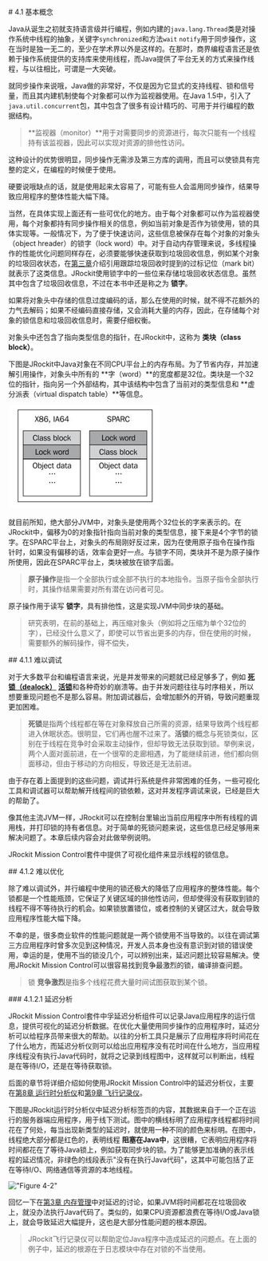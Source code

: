 <a name="4.1" />
# 4.1 基本概念

Java从诞生之初就支持语言级并行编程，例如内建的`java.lang.Thread`类是对操作系统中线程的抽象，关键字`synchronized`和方法`wait` `notify`用于同步操作，这在当时是独一无二的，至少在学术界以外是这样的。在那时，商界编程语言还是依赖于操作系统提供的支持库来使用线程，而Java提供了平台无关的方式来操作线程，与以往相比，可谓是一大突破。

就同步操作来说哦，Java做的非常好，不仅是因为它显式的支持线程、锁和信号量，而且其内建机制使每个对象都可以作为监视器使用。在Java 1.5中，引入了`java.util.concurrent`包，其中包含了很多有设计精巧的、可用于并行编程的数据结构。

>**监视器（monitor）**用于对需要同步的资源进行，每次只能有一个线程持有该监视器，因此可以实现对资源的排他性访问。

这种设计的优势很明显，同步操作无需涉及第三方库的调用，而且可以使锁具有完整的定义，在编程的时候便于使用。

硬要说哦缺点的话，就是使用起来太容易了，可能有些人会滥用同步操作，结果导致应用程序的整体性能大幅下降。

当然，在具体实现上面还有一些可优化的地方。由于每个对象都可以作为监视器使用，每个对象都持有同步操作相关的信息，例如当前对象是否作为锁使用，锁的具体实现等。一般情况下，为了便于快速访问，这些信息被保存在每个对象的对象头（object hreader）的锁字（lock word）中。对于自动内存管理来说，多线程操作的性能优化问题同样存在，必须要能够快速获取到垃圾回收信息，例如某个对象的垃圾回收状态，在[第三章][1]介绍引用跟踪垃圾回收时提到的过标记位（mark bit）就表示了这类信息。JRockit使用锁字中的一些位来存储垃圾回收状态信息。虽然其中包含了垃圾回收信息，不过在本书中还是称之为 **锁字**。

如果将对象头中存储的信息过度编码的话，那么在使用的时候，就不得不花额外的力气去解码；如果不经编码直接存储，又会消耗大量的内存，因此，在存储每个对象的锁信息和垃圾回收信息时，需要仔细权衡。

对象头中还包含了指向类型信息的指针，在JRockit中，这称为 **类块（class block）**。

下图是JRockit中Java对象在不同CPU平台上的内存布局。为了节省内存，并加速解引用操作，对象头中所有的 **字（word）**的宽度都是32位。类块是一个32位的指针，指向另一个外部结构，其中该结构中包含了当前对的类型信息和 **虚分派表（virtual dispatch table）**等信息。

!["Figure 4-1"][2]

就目前所知，绝大部分JVM中，对象头是使用两个32位长的字来表示的。在JRockit中，偏移为0的对象指针指向当前对象的类型信息，接下来是4个字节的锁字。在SPARC平台上，对象头的布局刚好反过来，因为在使用原子指令在操作指针时，如果没有偏移的话，效率会更好一点。与锁字不同，类块并不是为原子操作所使用，因此在SPARC平台上，类块被放在锁字后面。

>**原子操作**是指一个全部执行或全部不执行的本地指令。当原子指令全部执行时，其操作结果需要对所有潜在访问者可见。

原子操作用于读写 **锁字**，具有排他性，这是实现JVM中同步块的基础。

>研究表明，在前的基础上，再压缩对象头（例如将之压缩为单个32位的字），已经没什么意义了，即使可以节省出更多的内存，但在使用的时候，需要额外的解码操作，得不偿失，

<a name="4.1.1" />
## 4.1.1 难以调试

对于大多数平台和编程语言来说，光是并发带来的问题就已经足够多了，例如 [**死锁（dealock）**][3] [**活锁**][4]和各种奇妙的崩溃等。由于并发问题往往与时序相关，所以想要重现问题也不是那么容易。附加调试器后，会增加额外的开销，导致问题重现更加困难。

>**死锁**是指两个线程都在等在对象释放自己所需的资源，结果导致两个线程都进入休眠状态。很明显，它们再也醒不过来了。**活锁**的概念与死锁类似，区别在于线程在竞争时会采取主动操作，但却导致无法获取到锁。举例来说，两个人面对面前进，在一个很窄的走廊相遇，为了能继续前进，他们都向侧面移动，但由于移动的方向相反，导致还是无法前进。

由于存在着上面提到的这些问题，调试并行系统是件非常困难的任务，一些可视化工具和调试器可以帮助解开线程间的锁依赖，这对并发程序调试来说，已经是巨大的帮助了。

像其他主流JVM一样，JRockit可以在控制台里输出当前应用程序中所有线程的调用栈，并打印锁的持有者信息。对于简单的死锁问题来说，这些信息已经足够用来解决问题了。本章后续内容会对此做举例说明。

JRockit Mission Control套件中提供了可视化组件来显示线程的锁信息。

<a name="4.1.2" />
## 4.1.2 难以优化

除了难以调试外，并行编程中使用的锁还极大的降低了应用程序的整体性能。每个锁都是一个性能瓶颈，它保证了关键区域的排他性访问，但却使得没有获取到锁的线程不得不等待执行的机会。如果锁放置错位，或者控制的关键区过大，就会导致应用程序性能大幅下降。

不幸的是，很多商业软件的性能问题就是一两个锁使用不当导致的。以往在调试第三方应用程序时曾多次见到这种情况，开发人员本身也没有意识到对锁的错误使用，幸运的是，使用不当的锁没几个，可以辨别出来，延迟问题比较容易解决。使用JRockit Mission Control可以很容易找到竞争最激烈的锁，编译排查问题。

>锁 **竞争激烈**是指多个线程花费大量时间试图获取到某个锁。

<a name="4.1.2.1" />
### 4.1.2.1 延迟分析

JRockit Mission Control套件中孚延迟分析组件可以记录Java应用程序的运行信息，提供可视化的延迟分析数据。在优化大量使用同步操作的应用程序时，延迟分析可以给程序员带来很大的帮助。以往的分析工具只是展示了应用程序将时间花在了什么地方，而延迟分析仪则可以给出应用程序没有花时间在什么地方，当应用程序线程没有执行Java代码时，就将之记录到线程图中，这样就可以判断出，线程是在等待I/O，还是在等待获取锁。

后面的章节将详细介绍如何使用JRockit Mission Control中的延迟分析仪，主要在[第8章 运行时分析仪][5]和[第9章 飞行记录仪][6]。

下图是JRockit运行时分析仪中延迟分析标签页的内容，其数据来自于一个正在运行的服务器端应用程序，用于线下测试。图中的横线标明了应用程序线程都将时间花在了何处，每当出现新类型的延迟时，就使用一种不同的颜色来标明。在图中，线程绝大部分都是红色的，表明线程 **阻塞在Java中**，这很糟，它表明应用程序将时间都花在了等待Java锁上，例如获取同步块的锁。为了能够更加准确的表示线程的延迟情况，非绿色的线段表示"没有在执行Java代码"，这其中可能包括了正在等待I/O、网络通信等资源的本地线程。

!["Figure 4-2"][4]

回忆一下在[第3章 内存管理][7]中对延迟的讨论，如果JVM将时间都花在垃圾回收上，就没办法执行Java代码了。类似的，如果CPU资源都浪费在等待I/O或Java锁上，就会导致延迟大幅提升，这也是大部分性能问题的根本原因。

>JRockit飞行记录仪可以帮助定位Java程序中造成延迟的问题点。在上面的例子中，延迟的根源在于日志模块中存在对锁的不当使用。











[1]:    ../chap3/3.3.md#3.3.2.1
[2]:    ../images/4-1.jpg
[3]:    https://en.wikipedia.org/wiki/Deadlock
[4]:    https://en.wikipedia.org/wiki/Deadlock#Livelock
[5]:    ../chap8/8.md#8
[6]:    ../chap9/9.md#9
[7]:    ../chap3/3.md#3